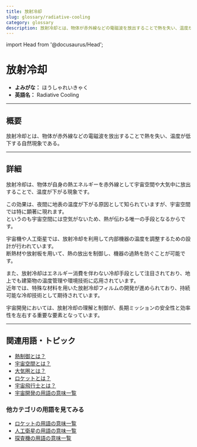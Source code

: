 ```yaml
---
title: 放射冷却
slug: glossary/radiative-cooling
category: glossary
description: 放射冷却とは、物体が赤外線などの電磁波を放出することで熱を失い、温度が低下する自然現象である。
---
```


import Head from '@docusaurus/Head';

<Head>
  <script type="application/ld+json">
    {`{
      "@context": "https://schema.org",
      "@type": "DefinedTerm",
      "name": "放射冷却",
      "inDefinedTermSet": "https://www.space-portal.org",
      "termCode": "glossary/radiative-cooling",
      "description": "放射冷却とは、物体が赤外線などの電磁波を放出することで熱を失い、温度が低下する自然現象である。",
      "url": "https://www.space-portal.org/docs/glossary/radiative-cooling"
    }`}
  </script>
</Head>

# 放射冷却

- **よみがな：** ほうしゃれいきゃく  
- **英語名：** Radiative Cooling  

---

## 概要

放射冷却とは、物体が赤外線などの電磁波を放出することで熱を失い、温度が低下する自然現象である。

---

## 詳細

放射冷却は、物体が自身の熱エネルギーを赤外線として宇宙空間や大気中に放出することで、温度が下がる現象です。  

この効果は、夜間に地表の温度が下がる原因として知られていますが、宇宙空間では特に顕著に現れます。  
というのも宇宙空間には空気がないため、熱が伝わる唯一の手段となるからです。  

宇宙機や人工衛星では、放射冷却を利用して内部機器の温度を調整するための設計が行われています。  
断熱材や放射板を用いて、熱の放出を制御し、機器の過熱を防ぐことが可能です。  

また、放射冷却はエネルギー消費を伴わない冷却手段として注目されており、地上でも建築物の温度管理や環境技術に応用されています。  
近年では、特殊な材料を用いた放射冷却フィルムの開発が進められており、持続可能な冷却技術として期待されています。  

宇宙開発においては、放射冷却の理解と制御が、長期ミッションの安全性と効率性を左右する重要な要素となっています。

---

## 関連用語・トピック

- [熱制御とは？](/docs/glossary/thermal-control)  
- [宇宙空間とは？](/docs/glossary/space)
- [大気圏とは？](/docs/glossary/atmosphere)
- [ロケットとは？](/docs/rocket/rocket)
- [宇宙飛行士とは？](/docs/glossary/astronaut)
- [宇宙開発の用語の意味一覧](/docs/category/glossary)

### 他カテゴリの用語を見てみる
- [ロケットの用語の意味一覧](/docs/category/rocket)
- [人工衛星の用語の意味一覧](/docs/category/satellite)
- [探査機の用語の意味一覧](/docs/category/explorer)